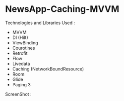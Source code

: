 # NewsApp-Caching-MVVM

Technologies and Libraries Used :
<br>
* MVVM
* DI (Hilt)
* ViewBinding
* Courotines
* Retrofit
* Flow
* Livedata
* Caching (NetworkBoundResource)
* Room
* Glide
* Paging 3

ScreenShot :
